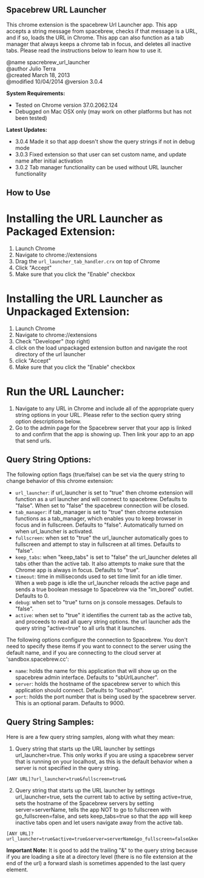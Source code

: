 Spacebrew URL Launcher
----------------------

This chrome extension is the spacebrew Url Launcher app. This app accepts a string message from spacebrew, checks if that message is a URL, and if so, loads the URL in Chrome. This app can also function as a tab manager that always keeps a chrome tab in focus, and deletes all inactive tabs. Please read the instructions below to learn how to use it.

@name 		spacrebrew_url_launcher  
@author		Julio Terra  
@created 	March 18, 2013    
@modified   10/04/2014
@version    3.0.4
  
**System Requirements:** 
* Tested on Chrome version 37.0.2062.124 
* Debugged on Mac OSX only (may work on other platforms but has not been tested)  

**Latest Updates:**
* 3.0.4 Made it so that app doesn't show the query strings if not in debug mode 
* 3.0.3 Fixed extension so that user can set custom name, and update name after initial activation
* 3.0.2 Tab manager functionality can be used without URL launcher functionality 
  
How to Use 
----------------------------  

Installing the URL Launcher as Packaged Extension:
============================  
1. Launch Chrome  
2. Navigate to chrome://extensions  
3. Drag the `url_launcher_tab_handler.crx` on top of Chrome
4. Click "Accept"  
5. Make sure that you click the "Enable" checkbox

Installing the URL Launcher as Unpackaged Extension:
============================  
1. Launch Chrome  
2. Navigate to chrome://extensions  
3. Check "Developer" (top right)  
4. click on the load unpackaged extension button and navigate the root directory of the url launcher  
5. click "Accept"  
6. Make sure that you click the "Enable" checkbox

Run the URL Launcher:
============================  
1. Navigate to any URL in Chrome and include all of the appropriate query string options in your URL. Please refer to the section query string option descriptions below.     
2. Go to the admin page for the Spacebrew server that your app is linked to and confirm that the app is showing up. Then link your app to an app that send urls.  
  
Query String Options:
---------------------  
  
The following option flags (true/false) can be set via the query string to change behavior of this chrome extension:

* `url_launcher`: if url_launcher is set to "true" then chrome extension will function as a url launcher and will connect to spacebrew. Defaults to "false". When set to "false" the spacebrew connection will be closed. 
* `tab_manager`: if tab_manager is set to "true" then chrome extension functions as a tab_manager, which enables you to keep browser in focus and in fullscreen. Defaults to "false". Automatically turned on when url_launcher is activated.
* `fullscreen`: when set to "true" the url_launcher automatically goes to fullscreen and attempt to stay in fullscreen at all times. Defaults to "false".
* `keep_tabs`: when "keep_tabs" is set to "false" the url_launcher deletes all tabs other than the active tab. It also attempts to make sure that the Chrome app is always in focus. Defaults to "true".
* `timeout`: time in milliseconds used to set time limit for an idle timer. When a web page is idle the url_launcher reloads the active page and sends a true boolean message to Spacebrew via the "im_bored" outlet. Defaults to 0.
* `debug`: when set to "true" turns on js console messages. Defauls to "false".
* `active`: when set to "true" it identifies the current tab as the active tab, and proceeds to read all query string options. the url launcher ads the query string "active=true" to all urls that it launches. 

The following options configure the connection to Spacebrew. You don't need to specify these items if you want to connect to the server using the default name, and if you are connecting to the cloud server at 'sandbox.spacebrew.cc':
* `name`: holds the name for this application that will show up on the spacebrew admin interface. Defaults to "sbUrlLauncher".
* `server`: holds the hostname of the spacebrew server to which this application should connect. Defaults to "localhost".
* `port`: holds the port number that is being used by the spacebrew server. This is an optional param. Defaults to 9000. 

Query String Samples:
---------------------  
  
Here is are a few query string samples, along with what they mean:
  
1. Query string that starts up the URL launcher by settings url_launcher=true. This only works if you are using a spacebrew server that is running on your localhost, as this is the default behavior when a server is not specified in the query string. 
```
[ANY URL]?url_launcher=true&fullscreen=true&
```
	
2. Query string that starts up the URL launcher by settings url_launcher=true, sets the current tab to active by setting active=true, sets the hostname of the Spacebrew servers by setting server=serverName, tells the app NOT to go to fullscreen with go_fullscreen=false, and sets keep_tabs=true so that the app will keep inactive tabs open and let users navigate away from the active tab.
```
[ANY URL]?url_launcher=true&active=true&server=serverName&go_fullscreen=false&keep_tabs=true&
```

**Important Note:** It is good to add the trailing "&" to the query string because if you are loading a site at a directory level (there is no file extension at the end of the url) a forward slash is sometimes appended to the last query element.

